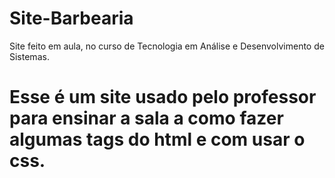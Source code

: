 # Site-Barbearia
Site feito em aula, no curso de Tecnologia em Análise e Desenvolvimento de Sistemas.
# Esse é um site usado pelo professor para ensinar a sala a como fazer algumas tags do html e com usar o css.
